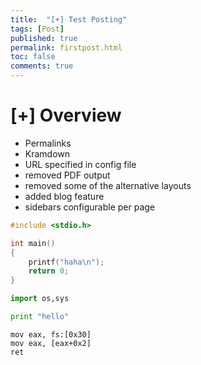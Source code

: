 ```yaml
---
title:  "[+] Test Posting"
tags: [Post]
published: true
permalink: firstpost.html
toc: false
comments: true
---
```


# [+] Overview

<!--more-->

- Permalinks
- Kramdown
- URL specified in config file
- removed PDF output
- removed some of the alternative layouts
- added blog feature
- sidebars configurable per page

```c++
#include <stdio.h>

int main()
{
    printf("haha\n");
    return 0;
}
```

```python
import os,sys

print "hello"
```

```assembly
mov eax, fs:[0x30]
mov eax, [eax+0x2]
ret
```


